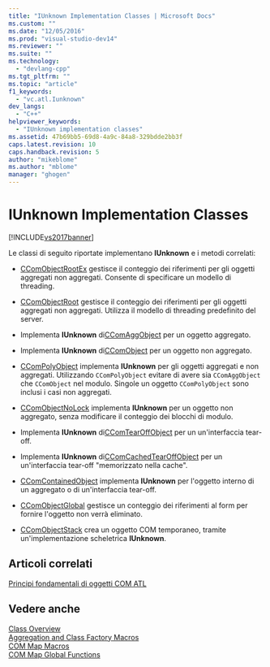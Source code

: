 ```yaml
---
title: "IUnknown Implementation Classes | Microsoft Docs"
ms.custom: ""
ms.date: "12/05/2016"
ms.prod: "visual-studio-dev14"
ms.reviewer: ""
ms.suite: ""
ms.technology: 
  - "devlang-cpp"
ms.tgt_pltfrm: ""
ms.topic: "article"
f1_keywords: 
  - "vc.atl.Iunknown"
dev_langs: 
  - "C++"
helpviewer_keywords: 
  - "IUnknown implementation classes"
ms.assetid: 47b69bb5-69d8-4a9c-84a8-329bdde2bb3f
caps.latest.revision: 10
caps.handback.revision: 5
author: "mikeblome"
ms.author: "mblome"
manager: "ghogen"
---
```

# IUnknown Implementation Classes
[!INCLUDE[vs2017banner](../assembler/inline/includes/vs2017banner.md)]

Le classi di seguito riportate implementano **IUnknown** e i metodi correlati:  
  
-   [CComObjectRootEx](../atl/reference/ccomobjectrootex-class.md) gestisce il conteggio dei riferimenti per gli oggetti aggregati non aggregati.  Consente di specificare un modello di threading.  
  
-   [CComObjectRoot](../atl/reference/ccomobjectroot-class.md) gestisce il conteggio dei riferimenti per gli oggetti aggregati non aggregati.  Utilizza il modello di threading predefinito del server.  
  
-   Implementa **IUnknown** di[CComAggObject](../atl/reference/ccomaggobject-class.md) per un oggetto aggregato.  
  
-   Implementa **IUnknown** di[CComObject](../atl/reference/ccomobject-class.md) per un oggetto non aggregato.  
  
-   [CComPolyObject](../atl/reference/ccompolyobject-class.md) implementa **IUnknown** per gli oggetti aggregati e non aggregati.  Utilizzando `CComPolyObject` evitare di avere sia `CComAggObject` che `CComObject` nel modulo.  Singole un oggetto `CComPolyObject` sono inclusi i casi non aggregati.  
  
-   [CComObjectNoLock](../atl/reference/ccomobjectnolock-class.md) implementa **IUnknown** per un oggetto non aggregato, senza modificare il conteggio dei blocchi di modulo.  
  
-   Implementa **IUnknown** di[CComTearOffObject](../atl/reference/ccomtearoffobject-class.md) per un un'interfaccia tear\-off.  
  
-   Implementa **IUnknown** di[CComCachedTearOffObject](../atl/reference/ccomcachedtearoffobject-class.md) per un un'interfaccia tear\-off "memorizzato nella cache".  
  
-   [CComContainedObject](../atl/reference/ccomcontainedobject-class.md) implementa **IUnknown** per l'oggetto interno di un aggregato o di un'interfaccia tear\-off.  
  
-   [CComObjectGlobal](../atl/reference/ccomobjectglobal-class.md) gestisce un conteggio dei riferimenti al form per fornire l'oggetto non verrà eliminato.  
  
-   [CComObjectStack](../atl/reference/ccomobjectstack-class.md) crea un oggetto COM temporaneo, tramite un'implementazione scheletrica **IUnknown**.  
  
## Articoli correlati  
 [Principi fondamentali di oggetti COM ATL](../atl/fundamentals-of-atl-com-objects.md)  
  
## Vedere anche  
 [Class Overview](../atl/atl-class-overview.md)   
 [Aggregation and Class Factory Macros](../atl/reference/aggregation-and-class-factory-macros.md)   
 [COM Map Macros](../atl/reference/com-map-macros.md)   
 [COM Map Global Functions](../atl/reference/com-map-global-functions.md)